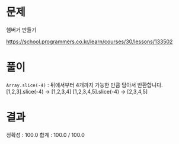 # 문제

햄버거 만들기

https://school.programmers.co.kr/learn/courses/30/lessons/133502

# 풀이

`Array.slice(-4)` : 뒤에서부터 4개까지 가능한 만큼 담아서 반환합니다.  
[1,2,3].slice(-4) -> [1,2,3,4]
[1,2,3,4,5].slice(-4) -> [2,3,4,5]

# 결과

정확성 : 100.0
합계 : 100.0 / 100.0
